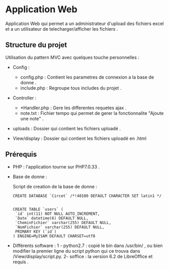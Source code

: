 # Application Web

Application Web qui permet a un administrateur d'upload des fichiers excel et a un utilisateur de telecharger/afficher les fichiers .

## Structure du projet

Utilisation du pattern MVC avec quelques touche personnelles :

  - Config :
    * config.php : Contient les parametres de connexion a la base de donne .
    * include.php : Regroupe tous includes du projet .

  - Controller :
    * *Handler.php : Gere les differentes requetes ajax .
    *  note.txt : Fichier tempo qui permet de gerer la fonctionnalite "Ajoute une note" .

  - uploads : Dossier qui contient les fichiers uploadé .

  - View/display : Dossier qui contient les fichiers uploadé en .html  

## Prérequis

  - PHP : l'application tourne sur PHP7.0.33 .
  - Base de donne :<br/>

    Script de creation de la base de donne :
    ```
    CREATE DATABASE `Circet` /*!40100 DEFAULT CHARACTER SET latin1 */


    CREATE TABLE `users` (
     `id` int(11) NOT NULL AUTO_INCREMENT,
     `Date` datetime(6) DEFAULT NULL,
     `CheminFichier` varchar(255) DEFAULT NULL,
     `NomFichier` varchar(255) DEFAULT NULL,
     PRIMARY KEY (`id`)
    ) ENGINE=MyISAM DEFAULT CHARSET=utf8

    ```
   - Différents software :
        1 - python2.7 : copié le bin dans /usr/bin/ , ou bien modifier la premier ligne du script python qui ce trouva dans /View/display/script.py.
        2- soffice : la version 6.2 de LibreOffice et requis .  
   
